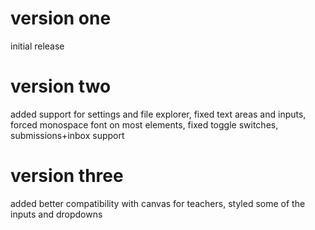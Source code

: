 # version one
initial release

# version two
added support for settings and file explorer, fixed text areas and inputs, forced monospace font on most elements, fixed toggle switches, submissions+inbox support

# version three
added better compatibility with canvas for teachers, styled some of the inputs and dropdowns
